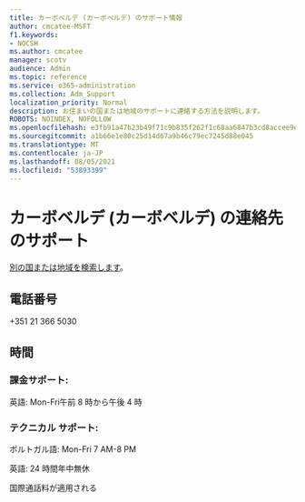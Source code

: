 ```yaml
---
title: カーボベルデ (カーボベルデ) のサポート情報
author: cmcatee-MSFT
f1.keywords:
- NOCSH
ms.author: cmcatee
manager: scotv
audience: Admin
ms.topic: reference
ms.service: o365-administration
ms.collection: Adm_Support
localization_priority: Normal
description: お住まいの国または地域のサポートに連絡する方法を説明します。
ROBOTS: NOINDEX, NOFOLLOW
ms.openlocfilehash: e3fb91a47b23b49f71c9b835f262f1c68aa6847b3cd8accee9e94f4e405755c5
ms.sourcegitcommit: a1b66e1e80c25d14d67a9b46c79ec7245d88e045
ms.translationtype: MT
ms.contentlocale: ja-JP
ms.lasthandoff: 08/05/2021
ms.locfileid: "53893399"
---
```

# <a name="contact-support-for-cape-verde-cabo-verde"></a>カーボベルデ (カーボベルデ) の連絡先のサポート

[別の国または地域を検索します](../../business-video/get-help-support.md)。

## <a name="phone-number"></a>電話番号
+351 21 366 5030

## <a name="hours"></a>時間
### <a name="billing-support"></a>課金サポート:

英語: Mon-Fri午前 8 時から午後 4 時

### <a name="technical-support"></a>テクニカル サポート:

ポルトガル語: Mon-Fri 7 AM-8 PM

英語: 24 時間年中無休

国際通話料が適用される
